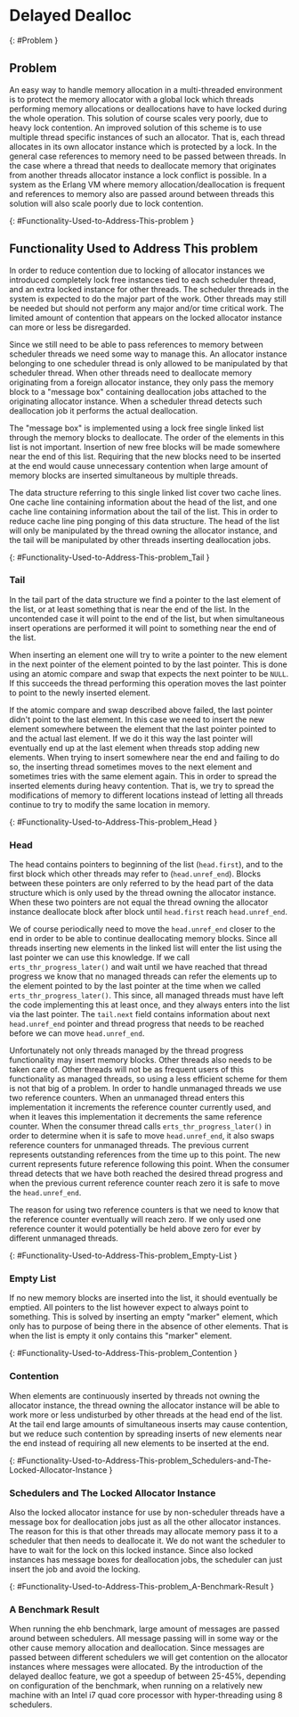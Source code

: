 <!--
%CopyrightBegin%

Copyright Ericsson AB 2023. All Rights Reserved.

Licensed under the Apache License, Version 2.0 (the "License");
you may not use this file except in compliance with the License.
You may obtain a copy of the License at

    http://www.apache.org/licenses/LICENSE-2.0

Unless required by applicable law or agreed to in writing, software
distributed under the License is distributed on an "AS IS" BASIS,
WITHOUT WARRANTIES OR CONDITIONS OF ANY KIND, either express or implied.
See the License for the specific language governing permissions and
limitations under the License.

%CopyrightEnd%
-->
# Delayed Dealloc

[](){: #Problem }

## Problem

An easy way to handle memory allocation in a multi-threaded environment is to
protect the memory allocator with a global lock which threads performing memory
allocations or deallocations have to have locked during the whole operation.
This solution of course scales very poorly, due to heavy lock contention. An
improved solution of this scheme is to use multiple thread specific instances of
such an allocator. That is, each thread allocates in its own allocator instance
which is protected by a lock. In the general case references to memory need to
be passed between threads. In the case where a thread that needs to deallocate
memory that originates from another threads allocator instance a lock conflict
is possible. In a system as the Erlang VM where memory allocation/deallocation
is frequent and references to memory also are passed around between threads this
solution will also scale poorly due to lock contention.

[](){: #Functionality-Used-to-Address-This-problem }

## Functionality Used to Address This problem

In order to reduce contention due to locking of allocator instances we
introduced completely lock free instances tied to each scheduler thread, and an
extra locked instance for other threads. The scheduler threads in the system is
expected to do the major part of the work. Other threads may still be needed but
should not perform any major and/or time critical work. The limited amount of
contention that appears on the locked allocator instance can more or less be
disregarded.

Since we still need to be able to pass references to memory between scheduler
threads we need some way to manage this. An allocator instance belonging to one
scheduler thread is only allowed to be manipulated by that scheduler thread.
When other threads need to deallocate memory originating from a foreign
allocator instance, they only pass the memory block to a "message box"
containing deallocation jobs attached to the originating allocator instance.
When a scheduler thread detects such deallocation job it performs the actual
deallocation.

The "message box" is implemented using a lock free single linked list through
the memory blocks to deallocate. The order of the elements in this list is not
important. Insertion of new free blocks will be made somewhere near the end of
this list. Requiring that the new blocks need to be inserted at the end would
cause unnecessary contention when large amount of memory blocks are inserted
simultaneous by multiple threads.

The data structure referring to this single linked list cover two cache lines.
One cache line containing information about the head of the list, and one cache
line containing information about the tail of the list. This in order to reduce
cache line ping ponging of this data structure. The head of the list will only
be manipulated by the thread owning the allocator instance, and the tail will be
manipulated by other threads inserting deallocation jobs.

[](){: #Functionality-Used-to-Address-This-problem_Tail }

### Tail

In the tail part of the data structure we find a pointer to the last element of
the list, or at least something that is near the end of the list. In the
uncontended case it will point to the end of the list, but when simultaneous
insert operations are performed it will point to something near the end of the
list.

When inserting an element one will try to write a pointer to the new element in
the next pointer of the element pointed to by the last pointer. This is done
using an atomic compare and swap that expects the next pointer to be `NULL`. If
this succeeds the thread performing this operation moves the last pointer to
point to the newly inserted element.

If the atomic compare and swap described above failed, the last pointer didn't
point to the last element. In this case we need to insert the new element
somewhere between the element that the last pointer pointed to and the actual
last element. If we do it this way the last pointer will eventually end up at
the last element when threads stop adding new elements. When trying to insert
somewhere near the end and failing to do so, the inserting thread sometimes
moves to the next element and sometimes tries with the same element again. This
in order to spread the inserted elements during heavy contention. That is, we
try to spread the modifications of memory to different locations instead of
letting all threads continue to try to modify the same location in memory.

[](){: #Functionality-Used-to-Address-This-problem_Head }

### Head

The head contains pointers to beginning of the list (`head.first`), and to the
first block which other threads may refer to (`head.unref_end`). Blocks between
these pointers are only referred to by the head part of the data structure which
is only used by the thread owning the allocator instance. When these two
pointers are not equal the thread owning the allocator instance deallocate block
after block until `head.first` reach `head.unref_end`.

We of course periodically need to move the `head.unref_end` closer to the end in
order to be able to continue deallocating memory blocks. Since all threads
inserting new elements in the linked list will enter the list using the last
pointer we can use this knowledge. If we call `erts_thr_progress_later()` and
wait until we have reached that thread progress we know that no managed threads
can refer the elements up to the element pointed to by the last pointer at the
time when we called `erts_thr_progress_later()`. This since, all managed threads
must have left the code implementing this at least once, and they always enters
into the list via the last pointer. The `tail.next` field contains information
about next `head.unref_end` pointer and thread progress that needs to be reached
before we can move `head.unref_end`.

Unfortunately not only threads managed by the thread progress functionality may
insert memory blocks. Other threads also needs to be taken care of. Other
threads will not be as frequent users of this functionality as managed threads,
so using a less efficient scheme for them is not that big of a problem. In order
to handle unmanaged threads we use two reference counters. When an unmanaged
thread enters this implementation it increments the reference counter currently
used, and when it leaves this implementation it decrements the same reference
counter. When the consumer thread calls `erts_thr_progress_later()` in order to
determine when it is safe to move `head.unref_end`, it also swaps reference
counters for unmanaged threads. The previous current represents outstanding
references from the time up to this point. The new current represents future
reference following this point. When the consumer thread detects that we have
both reached the desired thread progress and when the previous current reference
counter reach zero it is safe to move the `head.unref_end`.

The reason for using two reference counters is that we need to know that the
reference counter eventually will reach zero. If we only used one reference
counter it would potentially be held above zero for ever by different unmanaged
threads.

[](){: #Functionality-Used-to-Address-This-problem_Empty-List }

### Empty List

If no new memory blocks are inserted into the list, it should eventually be
emptied. All pointers to the list however expect to always point to something.
This is solved by inserting an empty "marker" element, which only has to purpose
of being there in the absence of other elements. That is when the list is empty
it only contains this "marker" element.

[](){: #Functionality-Used-to-Address-This-problem_Contention }

### Contention

When elements are continuously inserted by threads not owning the allocator
instance, the thread owning the allocator instance will be able to work more or
less undisturbed by other threads at the head end of the list. At the tail end
large amounts of simultaneous inserts may cause contention, but we reduce such
contention by spreading inserts of new elements near the end instead of
requiring all new elements to be inserted at the end.

[](){:
#Functionality-Used-to-Address-This-problem_Schedulers-and-The-Locked-Allocator-Instance
}

### Schedulers and The Locked Allocator Instance

Also the locked allocator instance for use by non-scheduler threads have a
message box for deallocation jobs just as all the other allocator instances. The
reason for this is that other threads may allocate memory pass it to a scheduler
that then needs to deallocate it. We do not want the scheduler to have to wait
for the lock on this locked instance. Since also locked instances has message
boxes for deallocation jobs, the scheduler can just insert the job and avoid the
locking.

[](){: #Functionality-Used-to-Address-This-problem_A-Benchmark-Result }

### A Benchmark Result

When running the ehb benchmark, large amount of messages are passed around
between schedulers. All message passing will in some way or the other cause
memory allocation and deallocation. Since messages are passed between different
schedulers we will get contention on the allocator instances where messages were
allocated. By the introduction of the delayed dealloc feature, we got a speedup
of between 25-45%, depending on configuration of the benchmark, when running on
a relatively new machine with an Intel i7 quad core processor with
hyper-threading using 8 schedulers.
